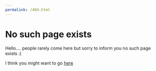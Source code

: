 ```yaml
---
permalink: /404.html
---
```


# No such page exists 


Hello.... people rarely come here but sorry to inform you no such page exists :(


I think you might want to go [here](https://nithinnair1.github.io/profile)

